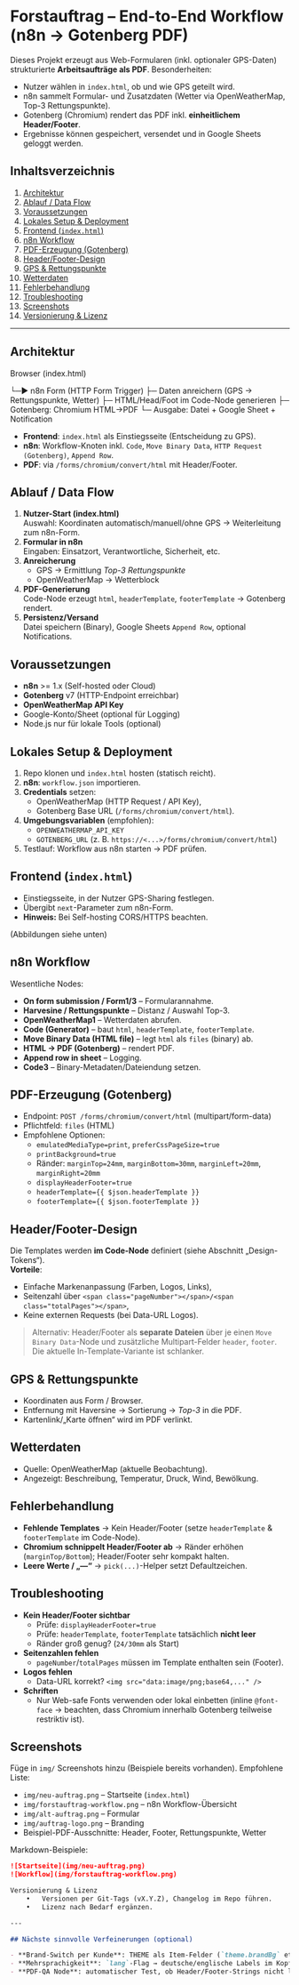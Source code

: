 # Forstauftrag – End-to-End Workflow (n8n → Gotenberg PDF)

Dieses Projekt erzeugt aus Web-Formularen (inkl. optionaler GPS-Daten) strukturierte **Arbeitsaufträge als PDF**. Besonderheiten:
- Nutzer wählen in `index.html`, ob und wie GPS geteilt wird.
- n8n sammelt Formular- und Zusatzdaten (Wetter via OpenWeatherMap, Top-3 Rettungspunkte).
- Gotenberg (Chromium) rendert das PDF inkl. **einheitlichem Header/Footer**.
- Ergebnisse können gespeichert, versendet und in Google Sheets geloggt werden.

## Inhaltsverzeichnis
1. [Architektur](#architektur)
2. [Ablauf / Data Flow](#ablauf--data-flow)
3. [Voraussetzungen](#voraussetzungen)
4. [Lokales Setup & Deployment](#lokales-setup--deployment)
5. [Frontend (`index.html`)](#frontend-indexhtml)
6. [n8n Workflow](#n8n-workflow)
7. [PDF-Erzeugung (Gotenberg)](#pdf-erzeugung-gotenberg)
8. [Header/Footer-Design](#headerfooter-design)
9. [GPS & Rettungspunkte](#gps--rettungspunkte)
10. [Wetterdaten](#wetterdaten)
11. [Fehlerbehandlung](#fehlerbehandlung)
12. [Troubleshooting](#troubleshooting)
13. [Screenshots](#screenshots)
14. [Versionierung & Lizenz](#versionierung--lizenz)

---

## Architektur
Browser (index.html)

└─► n8n Form (HTTP Form Trigger)
├─ Daten anreichern (GPS → Rettungspunkte, Wetter)
├─ HTML/Head/Foot im Code-Node generieren
├─ Gotenberg: Chromium HTML→PDF
└─ Ausgabe: Datei + Google Sheet + Notification

- **Frontend**: `index.html` als Einstiegsseite (Entscheidung zu GPS).
- **n8n**: Workflow-Knoten inkl. `Code`, `Move Binary Data`, `HTTP Request (Gotenberg)`, `Append Row`.
- **PDF**: via `/forms/chromium/convert/html` mit Header/Footer.

## Ablauf / Data Flow

1. **Nutzer-Start (index.html)**  
   Auswahl: Koordinaten automatisch/manuell/ohne GPS → Weiterleitung zum n8n-Form.
2. **Formular in n8n**  
   Eingaben: Einsatzort, Verantwortliche, Sicherheit, etc.
3. **Anreicherung**  
   - GPS → Ermittlung *Top-3 Rettungspunkte*  
   - OpenWeatherMap → Wetterblock
4. **PDF-Generierung**  
   Code-Node erzeugt `html`, `headerTemplate`, `footerTemplate` → Gotenberg rendert.
5. **Persistenz/Versand**  
   Datei speichern (Binary), Google Sheets `Append Row`, optional Notifications.

## Voraussetzungen

- **n8n** >= 1.x (Self-hosted oder Cloud)
- **Gotenberg** v7 (HTTP-Endpoint erreichbar)
- **OpenWeatherMap API Key**
- Google-Konto/Sheet (optional für Logging)
- Node.js nur für lokale Tools (optional)

## Lokales Setup & Deployment

1. Repo klonen und `index.html` hosten (statisch reicht).
2. **n8n**: `workflow.json` importieren.
3. **Credentials** setzen:
   - OpenWeatherMap (HTTP Request / API Key),
   - Gotenberg Base URL (`/forms/chromium/convert/html`).
4. **Umgebungsvariablen** (empfohlen):
   - `OPENWEATHERMAP_API_KEY`
   - `GOTENBERG_URL` (z. B. `https://<...>/forms/chromium/convert/html`)
5. Testlauf: Workflow aus n8n starten → PDF prüfen.

## Frontend (`index.html`)

- Einstiegsseite, in der Nutzer GPS-Sharing festlegen.
- Übergibt `next`-Parameter zum n8n-Form.  
- **Hinweis:** Bei Self-hosting CORS/HTTPS beachten.

(Abbildungen siehe unten)

## n8n Workflow

Wesentliche Nodes:
- **On form submission / Form1/3** – Formularannahme.
- **Harvesine / Rettungspunkte** – Distanz / Auswahl Top-3.
- **OpenWeatherMap1** – Wetterdaten abrufen.
- **Code (Generator)** – baut `html`, `headerTemplate`, `footerTemplate`.
- **Move Binary Data (HTML file)** – legt `html` als `files` (binary) ab.
- **HTML → PDF (Gotenberg)** – rendert PDF.
- **Append row in sheet** – Logging.
- **Code3** – Binary-Metadaten/Dateiendung setzen.

## PDF-Erzeugung (Gotenberg)

- Endpoint: `POST /forms/chromium/convert/html` (multipart/form-data)
- Pflichtfeld: `files` (HTML)
- Empfohlene Optionen:
  - `emulatedMediaType=print`, `preferCssPageSize=true`
  - `printBackground=true`
  - Ränder: `marginTop=24mm`, `marginBottom=30mm`, `marginLeft=20mm`, `marginRight=20mm`
  - `displayHeaderFooter=true`
  - `headerTemplate={{ $json.headerTemplate }}`
  - `footerTemplate={{ $json.footerTemplate }}`

## Header/Footer-Design

Die Templates werden **im Code-Node** definiert (siehe Abschnitt „Design-Tokens“).  
**Vorteile**:
- Einfache Markenanpassung (Farben, Logos, Links),
- Seitenzahl über `<span class="pageNumber"></span>/<span class="totalPages"></span>`,
- Keine externen Requests (bei Data-URL Logos).

> Alternativ: Header/Footer als **separate Dateien** über je einen `Move Binary Data`-Node und zusätzliche Multipart-Felder `header`, `footer`. Die aktuelle In-Template-Variante ist schlanker.

## GPS & Rettungspunkte

- Koordinaten aus Form / Browser.
- Entfernung mit Haversine → Sortierung → *Top-3* in die PDF.
- Kartenlink/„Karte öffnen“ wird im PDF verlinkt.

## Wetterdaten

- Quelle: OpenWeatherMap (aktuelle Beobachtung).
- Angezeigt: Beschreibung, Temperatur, Druck, Wind, Bewölkung.

## Fehlerbehandlung

- **Fehlende Templates** → Kein Header/Footer (setze `headerTemplate` & `footerTemplate` im Code-Node).
- **Chromium schnippelt Header/Footer ab** → Ränder erhöhen (`marginTop/Bottom`); Header/Footer sehr kompakt halten.
- **Leere Werte / „—“** → `pick(...)`-Helper setzt Defaultzeichen.

## Troubleshooting

- **Kein Header/Footer sichtbar**  
  - Prüfe: `displayHeaderFooter=true`  
  - Prüfe: `headerTemplate`, `footerTemplate` tatsächlich **nicht leer**  
  - Ränder groß genug? (`24/30mm` als Start)
- **Seitenzahlen fehlen**  
  - `pageNumber`/`totalPages` müssen im Template enthalten sein (Footer).
- **Logos fehlen**  
  - Data-URL korrekt? `<img src="data:image/png;base64,..." />`
- **Schriften**  
  - Nur Web-safe Fonts verwenden oder lokal einbetten (inline `@font-face` → beachten, dass Chromium innerhalb Gotenberg teilweise restriktiv ist).

## Screenshots

Füge in `img/` Screenshots hinzu (Beispiele bereits vorhanden). Empfohlene Liste:

- `img/neu-auftrag.png` – Startseite (`index.html`)
- `img/forstauftrag-workflow.png` – n8n Workflow-Übersicht
- `img/alt-auftrag.png` – Formular
- `img/auftrag-logo.png` – Branding
- Beispiel-PDF-Ausschnitte: Header, Footer, Rettungspunkte, Wetter

Markdown-Beispiele:

```markdown
![Startseite](img/neu-auftrag.png)
![Workflow](img/forstauftrag-workflow.png)

Versionierung & Lizenz
	•	Versionen per Git-Tags (vX.Y.Z), Changelog im Repo führen.
	•	Lizenz nach Bedarf ergänzen.

---

## Nächste sinnvolle Verfeinerungen (optional)

- **Brand-Switch per Kunde**: THEME als Item-Felder (`theme.brandBg` etc.), um Kunden-Branding dynamisch zu laden.
- **Mehrsprachigkeit**: `lang`-Flag → deutsche/englische Labels im Kopf/Fuß und Inhalt.
- **PDF-QA Node**: automatischer Test, ob Header/Footer-Strings nicht leer sind (Preflight vor Gotenberg).
